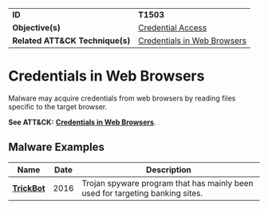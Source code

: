 |||
|---------|------------------------|
|**ID**|**T1503**|
|**Objective(s)**|[Credential Access](https://github.com/MBCProject/mbc-markdown/tree/master/credential-access)|
|**Related ATT&CK Technique(s)**|[Credentials in Web Browsers](https://attack.mitre.org/techniques/T1503/)|

Credentials in Web Browsers
===========================
Malware may acquire credentials from web browsers by reading files specific to the target browser.

**See ATT&CK:** [**Credentials in Web Browsers**](https://attack.mitre.org/techniques/T1503/).

Malware Examples
----------------
|Name|Date|Description|
|-----------------------------|-----------|-----------------------------|
|[**TrickBot**](https://github.com/MBCProject/mbc-markdown/tree/master/xample-malware/trickbot.md)|2016|Trojan spyware program that has mainly been used for targeting banking sites.|
